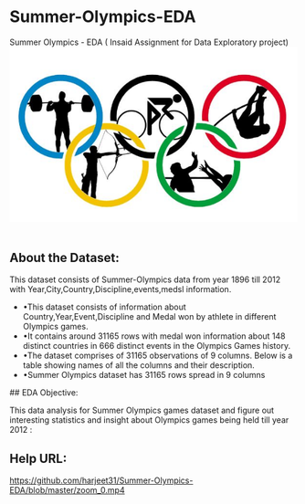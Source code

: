 # Summer-Olympics-EDA
Summer Olympics - EDA ( Insaid Assignment for Data Exploratory project)
![Rio-Olympics.jpg](/Rio-Olympics.jpg)<br><br>

## About the Dataset:
<p>This dataset consists of Summer-Olympics data from year 1896 till 2012 with Year,City,Country,Discipline,events,medsl information. </p>

<ul>
    <li>•This dataset consists of information about Country,Year,Event,Discipline and Medal won by athlete in different Olympics games.</li>
    <li>•It contains around 31165 rows with medal won information about 148 distinct countries in 666 distinct events in the Olympics Games history.	</li>
    <li>•The dataset comprises of 31165 observations of 9 columns. Below is a table showing names of all the columns and their description.</li>
	<li>•Summer Olympics dataset has 31165 rows spread in 9 columns</li>
</ul>
## EDA Objective:
<p>This data analysis for Summer Olympics games dataset and figure out interesting statistics and insight about Olympics games being held till year 2012 :</p>


## Help URL:

https://github.com/harjeet31/Summer-Olympics-EDA/blob/master/zoom_0.mp4 
